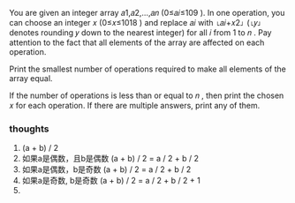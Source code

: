 You are given an integer array 𝑎1,𝑎2,…,𝑎𝑛
(0≤𝑎𝑖≤109
). In one operation, you can choose an integer 𝑥
(0≤𝑥≤1018
) and replace 𝑎𝑖
with ⌊𝑎𝑖+𝑥2⌋
(⌊𝑦⌋
denotes rounding 𝑦
down to the nearest integer) for all 𝑖
from 1
to 𝑛
. Pay attention to the fact that all elements of the array are affected on each operation.

Print the smallest number of operations required to make all elements of the array equal.

If the number of operations is less than or equal to 𝑛
, then print the chosen 𝑥
for each operation. If there are multiple answers, print any of them.

### thoughts

1. (a + b) / 2
2. 如果a是偶数，且b是偶数 (a + b) / 2 = a / 2 + b / 2
3. 如果a是偶数，b是奇数 (a + b) / 2 = a / 2 + b / 2
4. 如果a是奇数, b是奇数 (a + b) / 2 = a / 2 + b / 2 + 1
5. 